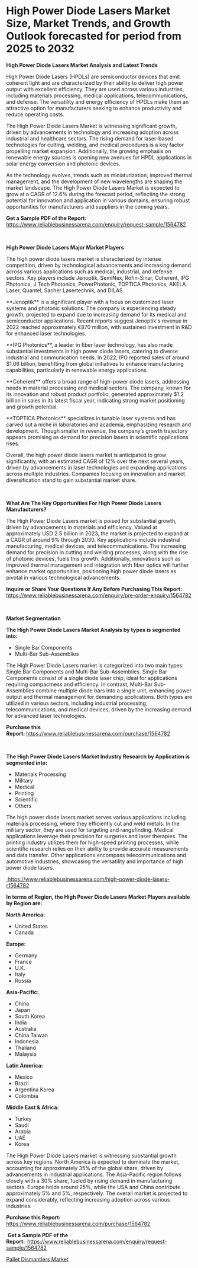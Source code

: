 <p><h1>High Power Diode Lasers Market Size, Market Trends, and Growth Outlook forecasted for period from 2025 to 2032</h1></p><p><strong>High Power Diode Lasers Market Analysis and Latest Trends</strong></p>
<p><p>High Power Diode Lasers (HPDLs) are semiconductor devices that emit coherent light and are characterized by their ability to deliver high power output with excellent efficiency. They are used across various industries, including materials processing, medical applications, telecommunications, and defense. The versatility and energy efficiency of HPDLs make them an attractive option for manufacturers seeking to enhance productivity and reduce operating costs.</p><p>The High Power Diode Lasers Market is witnessing significant growth, driven by advancements in technology and increasing adoption across industrial and healthcare sectors. The rising demand for laser-based technologies for cutting, welding, and medical procedures is a key factor propelling market expansion. Additionally, the growing emphasis on renewable energy sources is opening new avenues for HPDL applications in solar energy conversion and photonic devices.</p><p>As the technology evolves, trends such as miniaturization, improved thermal management, and the development of new wavelengths are shaping the market landscape. The High Power Diode Lasers Market is expected to grow at a CAGR of 12.6% during the forecast period, reflecting the strong potential for innovation and application in various domains, ensuring robust opportunities for manufacturers and suppliers in the coming years.</p></p>
<p><strong>Get a Sample PDF of the Report:&nbsp;</strong> <a href="https://www.reliablebusinessarena.com/enquiry/request-sample/1564782?utm_campaign=2279&utm_medium=2&utm_source=Github&utm_content=ia&utm_term=22022025&utm_id=high-power-diode-lasers">https://www.reliablebusinessarena.com/enquiry/request-sample/1564782</a></p>
<p>&nbsp;</p>
<p><strong>High Power Diode Lasers Major Market Players</strong></p>
<p><p>The high power diode lasers market is characterized by intense competition, driven by technological advancements and increasing demand across various applications such as medical, industrial, and defense sectors. Key players include Jenoptik, SemiNex, Rofin-Sinar, Coherent, IPG Photonics, J Tech Photonics, PowerPhotonic, TOPTICA Photonics, AKELA Laser, Quantel, Sacher Lasertechnik, and DILAS.</p><p>**Jenoptik** is a significant player with a focus on customized laser systems and photonic solutions. The company is experiencing steady growth, projected to expand due to increasing demand for its medical and semiconductor applications. Recent reports suggest Jenoptik's revenue in 2022 reached approximately €870 million, with sustained investment in R&D for enhanced laser technologies.</p><p>**IPG Photonics**, a leader in fiber laser technology, has also made substantial investments in high power diode lasers, catering to diverse industrial and communication needs. In 2022, IPG reported sales of around $1.06 billion, benefitting from global initiatives to enhance manufacturing capabilities, particularly in renewable energy applications.</p><p>**Coherent** offers a broad range of high-power diode lasers, addressing needs in material processing and medical sectors. The company, known for its innovation and robust product portfolio, generated approximately $1.2 billion in sales in its latest fiscal year, indicating strong market positioning and growth potential.</p><p>**TOPTICA Photonics** specializes in tunable laser systems and has carved out a niche in laboratories and academia, emphasizing research and development. Though smaller in revenue, the company’s growth trajectory appears promising as demand for precision lasers in scientific applications rises.</p><p>Overall, the high power diode lasers market is anticipated to grow significantly, with an estimated CAGR of 12% over the next several years, driven by advancements in laser technologies and expanding applications across multiple industries. Companies focusing on innovation and market diversification stand to gain substantial market share.</p></p>
<p>&nbsp;</p>
<p><strong>What Are The Key Opportunities For High Power Diode Lasers Manufacturers?</strong></p>
<p><p>The High Power Diode Lasers market is poised for substantial growth, driven by advancements in materials and efficiency. Valued at approximately USD 2.5 billion in 2023, the market is projected to expand at a CAGR of around 9% through 2030. Key applications include industrial manufacturing, medical devices, and telecommunications. The increasing demand for precision in cutting and welding processes, along with the rise of photonic devices, fuels this growth. Additionally, innovations such as improved thermal management and integration with fiber optics will further enhance market opportunities, positioning high power diode lasers as pivotal in various technological advancements.</p></p>
<p><strong>Inquire or Share Your Questions If Any Before Purchasing This Report:</strong> <a href="https://www.reliablebusinessarena.com/enquiry/pre-order-enquiry/1564782?utm_campaign=2279&utm_medium=2&utm_source=Github&utm_content=ia&utm_term=22022025&utm_id=high-power-diode-lasers">https://www.reliablebusinessarena.com/enquiry/pre-order-enquiry/1564782</a></p>
<p>&nbsp;</p>
<p><strong>Market Segmentation</strong></p>
<p><strong>The High Power Diode Lasers Market Analysis by types is segmented into:</strong></p>
<p><ul><li>Single Bar Components</li><li>Multi-Bar Sub-Assemblies</li></ul></p>
<p><p>The High Power Diode Lasers market is categorized into two main types: Single Bar Components and Multi-Bar Sub-Assemblies. Single Bar Components consist of a single diode laser chip, ideal for applications requiring compactness and efficiency. In contrast, Multi-Bar Sub-Assemblies combine multiple diode bars into a single unit, enhancing power output and thermal management for demanding applications. Both types are utilized in various sectors, including industrial processing, telecommunications, and medical devices, driven by the increasing demand for advanced laser technologies.</p></p>
<p><strong>Purchase this Report:&nbsp;</strong><a href="https://www.reliablebusinessarena.com/purchase/1564782?utm_campaign=2279&utm_medium=2&utm_source=Github&utm_content=ia&utm_term=22022025&utm_id=high-power-diode-lasers">https://www.reliablebusinessarena.com/purchase/1564782</a></p>
<p>&nbsp;</p>
<p><strong>The High Power Diode Lasers Market Industry Research by Application is segmented into:</strong></p>
<p><ul><li>Materials Processing</li><li>Military</li><li>Medical</li><li>Printing</li><li>Scientific</li><li>Others</li></ul></p>
<p><p>The high power diode lasers market serves various applications including materials processing, where they efficiently cut and weld metals. In the military sector, they are used for targeting and rangefinding. Medical applications leverage their precision for surgeries and laser therapies. The printing industry utilizes them for high-speed printing processes, while scientific research relies on their ability to provide accurate measurements and data transfer. Other applications encompass telecommunications and automotive industries, showcasing the versatility and importance of high power diode lasers.</p></p>
<p><a href="https://www.reliablebusinessarena.com/high-power-diode-lasers-r1564782?utm_campaign=2279&utm_medium=2&utm_source=Github&utm_content=ia&utm_term=22022025&utm_id=high-power-diode-lasers">&nbsp;https://www.reliablebusinessarena.com/high-power-diode-lasers-r1564782</a></p>
<p><strong>In terms of Region, the High Power Diode Lasers Market Players available by Region are:</strong></p>
<p>
    <p> <strong> North America: </strong>
        <ul>
            <li>United States</li>
            <li>Canada</li>
        </ul>
        </p> 
    <p> <strong> Europe: </strong>
        <ul>
            <li>Germany</li>
            <li>France</li>
            <li>U.K.</li>
            <li>Italy</li>
            <li>Russia</li>
        </ul>
        </p> 
    <p> <strong> Asia-Pacific: </strong>
        <ul>
            <li>China</li>
            <li>Japan</li>
            <li>South Korea</li>
            <li>India</li>
            <li>Australia</li>
            <li>China Taiwan</li>
            <li>Indonesia</li>
            <li>Thailand</li>
            <li>Malaysia</li>
        </ul>
        </p> 
    <p> <strong> Latin America: </strong>
        <ul>
            <li>Mexico</li>
            <li>Brazil</li>
            <li>Argentina Korea</li>
            <li>Colombia</li>
        </ul>
        </p> 
    <p> <strong> Middle East & Africa: </strong>
        <ul>
            <li>Turkey</li>
            <li>Saudi</li>
            <li>Arabia</li>
            <li>UAE</li>
            <li>Korea</li>
        </ul>
    </p>
    </p>
<p><p>The High Power Diode Lasers market is witnessing substantial growth across key regions. North America is expected to dominate the market, accounting for approximately 35% of the global share, driven by advancements in industrial applications. The Asia-Pacific region follows closely with a 30% share, fueled by rising demand in manufacturing sectors. Europe holds around 25%, while the USA and China contribute approximately 5% and 5%, respectively. The overall market is projected to expand considerably, reflecting increasing adoption across various industries.</p></p>
<p><strong>Purchase this Report: </strong><a href="https://www.reliablebusinessarena.com/purchase/1564782?utm_campaign=2279&utm_medium=2&utm_source=Github&utm_content=ia&utm_term=22022025&utm_id=high-power-diode-lasers">https://www.reliablebusinessarena.com/purchase/1564782</a></p>
<p>&nbsp;<strong>Get a Sample PDF of the Report:&nbsp;&nbsp;</strong><a href="https://www.reliablebusinessarena.com/enquiry/request-sample/1564782?utm_campaign=2279&utm_medium=2&utm_source=Github&utm_content=ia&utm_term=22022025&utm_id=high-power-diode-lasers">https://www.reliablebusinessarena.com/enquiry/request-sample/1564782</a></p>
<p><strong></strong></p>
<p><p><a href="https://github.com/mayabungard8092/Market-Research-Report-List-1/blob/main/pallet-dismantlers-market.md?utm_campaign=2279&utm_medium=2&utm_source=Github&utm_content=ia&utm_term=22022025&utm_id=high-power-diode-lasers">Pallet Dismantlers Market</a></p></p>